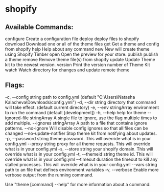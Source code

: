 # shopify

## Available Commands:
  configure   Create a configuration file
  deploy      deploy files to shopify
  download    Download one or all of the theme files
  get         Get a theme and config from shopify
  help        Help about any command
  new         New will create theme using Shopify Timber
  open        Open the preview for your store.
  publish     publish a theme
  remove      Remove theme file(s) from shopify
  update      Update Theme kit to the newest version.
  version     Print the version number of Theme Kit
  watch       Watch directory for changes and update remote theme

## Flags:
  -c, --config string              path to config.yml (default "C:\\Users\\Natasha Kalacheva\\Downloads\\config.yml")
  -d, --dir string                 directory that command will take effect. (default current directory)
  -e, --env stringArray            environment to run the command (default [development])
  -h, --help                       help for theme
      --ignored-file stringArray   A single file to ignore, use the flag multiple times to add multiple.
      --ignores stringArray        A path to a file that contains ignore patterns.
      --no-ignore                  Will disable config ignores so that all files can be changed
      --no-update-notifier         Stop theme kit from notifying about updates.
  -p, --password string            theme password. This will override what is in your config.yml
      --proxy string               proxy for all theme requests. This will override what is in your config.yml
  -s, --store string               your shopify domain. This will override what is in your config.yml
  -t, --themeid string             theme id. This will override what is in your config.yml
      --timeout duration           the timeout to kill any stalled processes. This will override what is in your config.yml
      --vars string                path to an file that defines environment variables
  -v, --verbose                    Enable more verbose output from the running command.

Use "theme [command] --help" for more information about a command.

